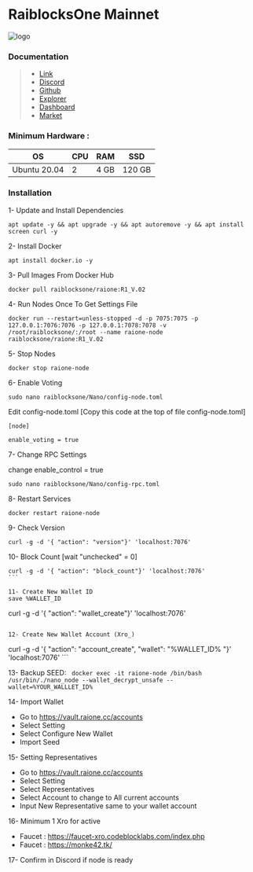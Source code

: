 # RaiblocksOne Mainnet

![logo](https://github.com/catsmile100/Validor-Mainnet/assets/85368621/e1097346-f60e-4404-a74a-878a7557ceff)


### Documentation
> - [Link](https://raione.cc/)
> - [Discord](https://discord.com/invite/RRMh2s8ZWT)
> - [Github](https://github.com/raiblocksone/raione-vault)
> - [Explorer](https://explorer.raione.cc/)
> - [Dashboard](https://vault.raione.cc/accounts)
> - [Market](https://nanswap.com/)


### Minimum Hardware :
OS  | CPU     | RAM      | SSD     | 
| ------------- | ------------- | ------------- | -------- |
| Ubuntu 20.04 | 2      | 4 GB       | 120 GB     | 


### Installation

1- Update and Install Dependencies
```
apt update -y && apt upgrade -y && apt autoremove -y && apt install screen curl -y
```

2- Install Docker
```
apt install docker.io -y
```

3- Pull Images From Docker Hub
```
docker pull raiblocksone/raione:R1_V.02
```

4- Run Nodes Once To Get Settings File
```
docker run --restart=unless-stopped -d -p 7075:7075 -p 127.0.0.1:7076:7076 -p 127.0.0.1:7078:7078 -v /root/raiblocksone/:/root --name raione-node raiblocksone/raione:R1_V.02 
```
5- Stop Nodes 
```
docker stop raione-node
```
6- Enable Voting
```
sudo nano raiblocksone/Nano/config-node.toml
```

Edit config-node.toml [Copy this code at the top of file config-node.toml]
```
[node]
​
enable_voting = true
```

7- Change RPC Settings

change enable_control = true
```
sudo nano raiblocksone/Nano/config-rpc.toml
```

8- Restart Services
```
docker restart raione-node
```

9- Check Version
```
curl -g -d '{ "action": "version"}' 'localhost:7076'
```

10- Block Count [wait "unchecked" = 0]
```
curl -g -d '{ "action": "block_count"}' 'localhost:7076'
​```

11- Create New Wallet ID
save %WALLET_ID
```
curl -g -d '{ "action": "wallet_create"}' 'localhost:7076'
```

12- Create New Wallet Account (Xro_)
```
curl -g -d '{ "action": "account_create", "wallet": "%WALLET_ID% "}' 'localhost:7076'
​```

13- Backup SEED:
​```
docker exec -it raione-node /bin/bash
​```
​```
/usr/bin/./nano_node --wallet_decrypt_unsafe --wallet=%YOUR_WALLLET_ID%
​```

14- Import Wallet 
- Go to https://vault.raione.cc/accounts
- Select Setting
- Select Configure New Wallet
- Import Seed

15- Setting Representatives 
- Go to https://vault.raione.cc/accounts
- Select Setting
- Select Representatives
- Select Account to change to All current accounts
- Input New Representative same to your wallet account

16- Minimum 1 Xro for active
- Faucet : https://faucet-xro.codeblocklabs.com/index.php
- Faucet : https://monke42.tk/

17- Confirm in Discord if node is ready
